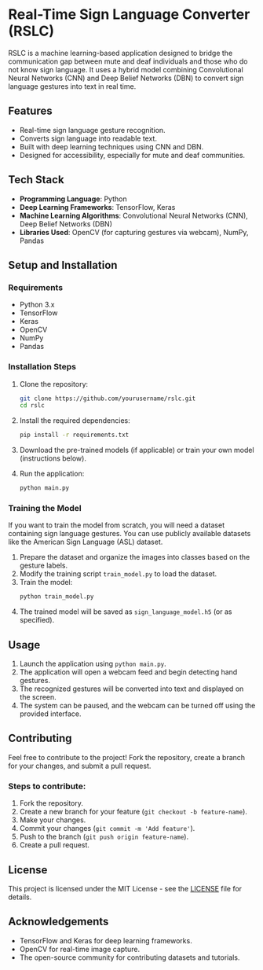 
# Real-Time Sign Language Converter (RSLC)

RSLC is a machine learning-based application designed to bridge the communication gap between mute and deaf individuals and those who do not know sign language. It uses a hybrid model combining Convolutional Neural Networks (CNN) and Deep Belief Networks (DBN) to convert sign language gestures into text in real time.

## Features

- Real-time sign language gesture recognition.
- Converts sign language into readable text.
- Built with deep learning techniques using CNN and DBN.
- Designed for accessibility, especially for mute and deaf communities.

## Tech Stack

- **Programming Language**: Python
- **Deep Learning Frameworks**: TensorFlow, Keras
- **Machine Learning Algorithms**: Convolutional Neural Networks (CNN), Deep Belief Networks (DBN)
- **Libraries Used**: OpenCV (for capturing gestures via webcam), NumPy, Pandas

## Setup and Installation

### Requirements

- Python 3.x
- TensorFlow
- Keras
- OpenCV
- NumPy
- Pandas

### Installation Steps

1. Clone the repository:
   ```bash
   git clone https://github.com/yourusername/rslc.git
   cd rslc
   ```

2. Install the required dependencies:
   ```bash
   pip install -r requirements.txt
   ```

3. Download the pre-trained models (if applicable) or train your own model (instructions below).

4. Run the application:
   ```bash
   python main.py
   ```

### Training the Model

If you want to train the model from scratch, you will need a dataset containing sign language gestures. You can use publicly available datasets like the American Sign Language (ASL) dataset.

1. Prepare the dataset and organize the images into classes based on the gesture labels.
2. Modify the training script `train_model.py` to load the dataset.
3. Train the model:
   ```bash
   python train_model.py
   ```
4. The trained model will be saved as `sign_language_model.h5` (or as specified).

## Usage

1. Launch the application using `python main.py`.
2. The application will open a webcam feed and begin detecting hand gestures.
3. The recognized gestures will be converted into text and displayed on the screen.
4. The system can be paused, and the webcam can be turned off using the provided interface.

## Contributing

Feel free to contribute to the project! Fork the repository, create a branch for your changes, and submit a pull request.

### Steps to contribute:

1. Fork the repository.
2. Create a new branch for your feature (`git checkout -b feature-name`).
3. Make your changes.
4. Commit your changes (`git commit -m 'Add feature'`).
5. Push to the branch (`git push origin feature-name`).
6. Create a pull request.

## License

This project is licensed under the MIT License - see the [LICENSE](LICENSE) file for details.

## Acknowledgements

- TensorFlow and Keras for deep learning frameworks.
- OpenCV for real-time image capture.
- The open-source community for contributing datasets and tutorials.


